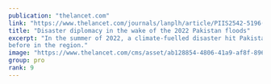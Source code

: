 ```yaml
---
publication: "thelancet.com"
link: "https://www.thelancet.com/journals/lanplh/article/PIIS2542-5196(22)00240-6/fulltext"
title: "Disaster diplomacy in the wake of the 2022 Pakistan floods"
excerpt: "In the summer of 2022, a climate-fuelled disaster hit Pakistan on a scale not seen
before in the region."
image: "https://www.thelancet.com/cms/asset/ab128854-4806-41a9-af8f-896b4516fd0a/fx1.jpg"
group: pro
rank: 9
---
```

